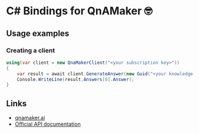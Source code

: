 C# Bindings for QnAMaker 🤓
========================

Usage examples
-------------
### Creating a client
```cs
using(var client = new QnaMakerClient("<your subscription key>"))
{
    var result = await client.GenerateAnswer(new Guid("<your knowledge base id>"), "How do I delete my Facebook account?");
    Console.WriteLine(result.Answers[0].Answer);
}
```

Links
-----

* [qnamaker.ai](https://qnamaker.ai)
* [Official API documentation](https://westus.dev.cognitive.microsoft.com/docs/services/58994a073d9e04097c7ba6fe)